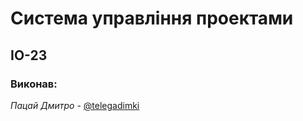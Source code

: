 # Система управління проектами

## ІО-23

### Виконав:

<i>Пацай Дмитро</i> - <a href=https://t.me/telegadimki>@telegadimki</a></br>
